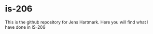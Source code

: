 is-206
======
This is the github repository for Jens Hartmark. Here you will find what I have done in IS-206
